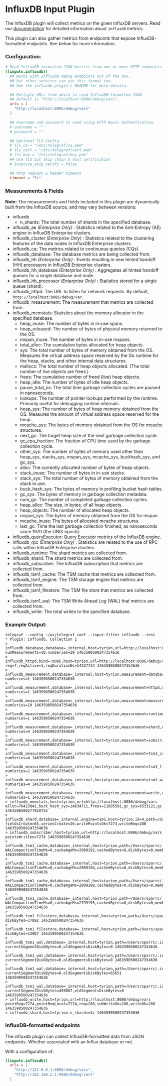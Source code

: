 # InfluxDB Input Plugin

The InfluxDB plugin will collect metrics on the given InfluxDB servers. Read our 
[documentation](https://docs.influxdata.com/platform/monitoring/influxdata-platform/tools/measurements-internal/) 
for detailed information about `influxdb` metrics. 

This plugin can also gather metrics from endpoints that expose
InfluxDB-formatted endpoints. See below for more information.

### Configuration:

```toml
# Read InfluxDB-formatted JSON metrics from one or more HTTP endpoints
[[inputs.influxdb]]
  ## Works with InfluxDB debug endpoints out of the box,
  ## but other services can use this format too.
  ## See the influxdb plugin's README for more details.

  ## Multiple URLs from which to read InfluxDB-formatted JSON
  ## Default is "http://localhost:8086/debug/vars".
  urls = [
    "http://localhost:8086/debug/vars"
  ]

  ## Username and password to send using HTTP Basic Authentication.
  # username = ""
  # password = ""

  ## Optional TLS Config
  # tls_ca = "/etc/telegraf/ca.pem"
  # tls_cert = "/etc/telegraf/cert.pem"
  # tls_key = "/etc/telegraf/key.pem"
  ## Use TLS but skip chain & host verification
  # insecure_skip_verify = false

  ## http request & header timeout
  timeout = "5s"
```

### Measurements & Fields

**Note:** The measurements and fields included in this plugin are dynamically built from the InfluxDB source, and may vary between versions:

- influxdb
  - n_shards: The total number of shards in the specified database.
- influxdb_ae _(Enterprise Only)_ : Statistics related to the Anti-Entropy (AE) engine in InfluxDB Enterprise clusters.
- influxdb_cluster _(Enterprise Only)_ : Statistics related to the clustering features of the data nodes in InfluxDB Enterprise clusters.
- influxdb_cq: The metrics related to continuous queries (CQs).
- influxdb_database: The database metrics are being collected from.
- influxdb_hh _(Enterprise Only)_ : Events resulting in new hinted handoff (HH) processors in InfluxDB Enterprise clusters.
- influxdb_hh_database _(Enterprise Only)_ : Aggregates all hinted handoff queues for a single database and node.
- influxdb_hh_processor _(Enterprise Only)_ : Statistics stored for a single queue (shard).
- influxdb_httpd: The URL to listen for network requests. By default, `http://localhost:8086/debug/var`.
- influxdb_measurement: The measurement that metrics are collected from.
- influxdb_memstats: Statistics about the memory allocator in the specified database.
  - heap_inuse: The number of bytes in in-use spans.
  - heap_released: The number of bytes of physical memory returned to the OS.
  - mspan_inuse: The number of bytes in in-use mspans.
  - total_alloc: The cumulative bytes allocated for heap objects.
  - sys: The total number of bytes of memory obtained from the OS. Measures the virtual address space reserved by the Go runtime for the heap, stacks, and other internal data structures.
  - mallocs: The total number of heap objects allocated. (The total number of live objects are frees.)
  - frees: The cumulative number of freed (live) heap objects.
  - heap_idle: The number of bytes of idle heap objects.
  - pause_total_ns: The total time garbage collection cycles are paused in nanoseconds.
  - lookups: The number of pointer lookups performed by the runtime. Primarily useful for debugging runtime internals.
  - heap_sys: The number of bytes of heap memory obtained from the OS. Measures the amount of virtual address space reserved for the heap.
  - mcache_sys: The bytes of memory obtained from the OS for mcache structures.
  - next_gc: The target heap size of the next garbage collection cycle.
  - gc_cpu_fraction: The fraction of CPU time used by the garbage collection cycle.
  - other_sys: The number of bytes of memory used other than heap_sys, stacks_sys, mspan_sys, mcache_sys, buckhash_sys, and gc_sys.
  - alloc: The currently allocated number of bytes of heap objects.
  - stack_inuse: The number of bytes in in-use stacks.
  - stack_sys: The total number of bytes of memory obtained from the stack in use.
  - buck_hash_sys: The bytes of memory in profiling bucket hash tables.
  - gc_sys: The bytes of memory in garbage collection metadata.
  - num_gc: The number of completed garbage collection cycles.
  - heap_alloc: The size, in bytes, of all heap objects.
  - heap_objects: The number of allocated heap objects.
  - mspan_sys: The bytes of memory obtained from the OS for mspan.
  - mcache_inuse: The bytes of allocated mcache structures.
  - last_gc: Time the last garbage collection finished, as nanoseconds since 1970 (the UNIX epoch).
- influxdb_queryExecutor: Query Executor metrics of the InfluxDB engine.
- influxdb_rpc _(Enterprise Only)_ : Statistics are related to the use of RPC calls within InfluxDB Enterprise clusters.
- influxdb_runtime: The shard metrics are collected from.
- influxdb_shard: The shard metrics are collected from.
- influxdb_subscriber: The InfluxDB subscription that metrics are collected from.
- influxdb_tsm1_cache: The TSM cache that metrics are collected from.
- influxdb_tsm1_engine: The TSM storage engine that metrics are collected from.
- influxdb_tsm1_filestore: The TSM file store that metrics are collected from.
- influxdb_tsm1_wal: The TSM Write Ahead Log (WAL) that metrics are collected from.
- influxdb_write: The total writes to the specified database.

### Example Output:

```
telegraf --config ~/ws/telegraf.conf --input-filter influxdb --test
* Plugin: influxdb, Collection 1
> influxdb_database,database=_internal,host=tyrion,url=http://localhost:8086/debug/vars numMeasurements=10,numSeries=29 1463590500247354636
> influxdb_httpd,bind=:8086,host=tyrion,url=http://localhost:8086/debug/vars req=7,reqActive=1,reqDurationNs=14227734 1463590500247354636
> influxdb_measurement,database=_internal,host=tyrion,measurement=database,url=http://localhost:8086/debug/vars numSeries=1 1463590500247354636
> influxdb_measurement,database=_internal,host=tyrion,measurement=httpd,url=http://localhost:8086/debug/vars numSeries=1 1463590500247354636
> influxdb_measurement,database=_internal,host=tyrion,measurement=measurement,url=http://localhost:8086/debug/vars numSeries=10 1463590500247354636
> influxdb_measurement,database=_internal,host=tyrion,measurement=runtime,url=http://localhost:8086/debug/vars numSeries=1 1463590500247354636
> influxdb_measurement,database=_internal,host=tyrion,measurement=shard,url=http://localhost:8086/debug/vars numSeries=4 1463590500247354636
> influxdb_measurement,database=_internal,host=tyrion,measurement=subscriber,url=http://localhost:8086/debug/vars numSeries=1 1463590500247354636
> influxdb_measurement,database=_internal,host=tyrion,measurement=tsm1_cache,url=http://localhost:8086/debug/vars numSeries=4 1463590500247354636
> influxdb_measurement,database=_internal,host=tyrion,measurement=tsm1_filestore,url=http://localhost:8086/debug/vars numSeries=2 1463590500247354636
> influxdb_measurement,database=_internal,host=tyrion,measurement=tsm1_wal,url=http://localhost:8086/debug/vars numSeries=4 1463590500247354636
> influxdb_measurement,database=_internal,host=tyrion,measurement=write,url=http://localhost:8086/debug/vars numSeries=1 1463590500247354636
> influxdb_memstats,host=tyrion,url=http://localhost:8086/debug/vars alloc=7642384i,buck_hash_sys=1463471i,frees=1169558i,gc_sys=653312i,gc_cpu_fraction=0.00003825652361068311,heap_alloc=7642384i,heap_idle=9912320i,heap_inuse=9125888i,heap_objects=48276i,heap_released=0i,heap_sys=19038208i,last_gc=1463590480877651621i,lookups=90i,mallocs=1217834i,mcache_inuse=4800i,mcache_sys=16384i,mspan_inuse=70920i,mspan_sys=81920i,next_gc=11679787i,num_gc=141i,other_sys=1244233i,pause_total_ns=24034027i,stack_inuse=884736i,stack_sys=884736i,sys=23382264i,total_alloc=679012200i 1463590500277918755
> influxdb_shard,database=_internal,engine=tsm1,host=tyrion,id=4,path=/Users/sparrc/.influxdb/data/_internal/monitor/4,retentionPolicy=monitor,url=http://localhost:8086/debug/vars fieldsCreate=65,seriesCreate=26,writePointsOk=7274,writeReq=280 1463590500247354636
> influxdb_subscriber,host=tyrion,url=http://localhost:8086/debug/vars pointsWritten=7274 1463590500247354636
> influxdb_tsm1_cache,database=_internal,host=tyrion,path=/Users/sparrc/.influxdb/data/_internal/monitor/1,retentionPolicy=monitor,url=http://localhost:8086/debug/vars WALCompactionTimeMs=0,cacheAgeMs=2809192,cachedBytes=0,diskBytes=0,memBytes=0,snapshotCount=0 1463590500247354636
> influxdb_tsm1_cache,database=_internal,host=tyrion,path=/Users/sparrc/.influxdb/data/_internal/monitor/2,retentionPolicy=monitor,url=http://localhost:8086/debug/vars WALCompactionTimeMs=0,cacheAgeMs=2809184,cachedBytes=0,diskBytes=0,memBytes=0,snapshotCount=0 1463590500247354636
> influxdb_tsm1_cache,database=_internal,host=tyrion,path=/Users/sparrc/.influxdb/data/_internal/monitor/3,retentionPolicy=monitor,url=http://localhost:8086/debug/vars WALCompactionTimeMs=0,cacheAgeMs=2809180,cachedBytes=0,diskBytes=0,memBytes=42368,snapshotCount=0 1463590500247354636
> influxdb_tsm1_cache,database=_internal,host=tyrion,path=/Users/sparrc/.influxdb/data/_internal/monitor/4,retentionPolicy=monitor,url=http://localhost:8086/debug/vars WALCompactionTimeMs=0,cacheAgeMs=2799155,cachedBytes=0,diskBytes=0,memBytes=331216,snapshotCount=0 1463590500247354636
> influxdb_tsm1_filestore,database=_internal,host=tyrion,path=/Users/sparrc/.influxdb/data/_internal/monitor/1,retentionPolicy=monitor,url=http://localhost:8086/debug/vars diskBytes=37892 1463590500247354636
> influxdb_tsm1_filestore,database=_internal,host=tyrion,path=/Users/sparrc/.influxdb/data/_internal/monitor/2,retentionPolicy=monitor,url=http://localhost:8086/debug/vars diskBytes=52907 1463590500247354636
> influxdb_tsm1_wal,database=_internal,host=tyrion,path=/Users/sparrc/.influxdb/wal/_internal/monitor/1,retentionPolicy=monitor,url=http://localhost:8086/debug/vars currentSegmentDiskBytes=0,oldSegmentsDiskBytes=0 1463590500247354636
> influxdb_tsm1_wal,database=_internal,host=tyrion,path=/Users/sparrc/.influxdb/wal/_internal/monitor/2,retentionPolicy=monitor,url=http://localhost:8086/debug/vars currentSegmentDiskBytes=0,oldSegmentsDiskBytes=0 1463590500247354636
> influxdb_tsm1_wal,database=_internal,host=tyrion,path=/Users/sparrc/.influxdb/wal/_internal/monitor/3,retentionPolicy=monitor,url=http://localhost:8086/debug/vars currentSegmentDiskBytes=0,oldSegmentsDiskBytes=65651 1463590500247354636
> influxdb_tsm1_wal,database=_internal,host=tyrion,path=/Users/sparrc/.influxdb/wal/_internal/monitor/4,retentionPolicy=monitor,url=http://localhost:8086/debug/vars currentSegmentDiskBytes=495687,oldSegmentsDiskBytes=0 1463590500247354636
> influxdb_write,host=tyrion,url=http://localhost:8086/debug/vars pointReq=7274,pointReqLocal=7274,req=280,subWriteOk=280,writeOk=280 1463590500247354636
> influxdb_shard,host=tyrion n_shards=4i 1463590500247354636
```

### InfluxDB-formatted endpoints

The influxdb plugin can collect InfluxDB-formatted data from JSON endpoints.
Whether associated with an Influx database or not.

With a configuration of:

```toml
[[inputs.influxdb]]
  urls = [
    "http://127.0.0.1:8086/debug/vars",
    "http://192.168.2.1:8086/debug/vars"
  ]
```
